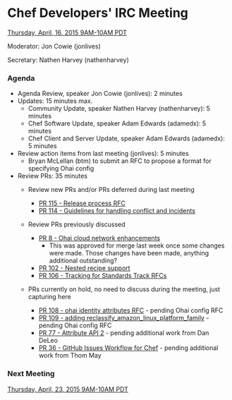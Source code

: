 # Chef Developers' IRC Meeting

[Thursday, April, 16, 2015 9AM-10AM PDT](http://www.timeanddate.com/worldclock/fixedtime.html?msg=%23chef-hacking+developers%27+meeting&iso=20150416T12&p1=419&am=50)

Moderator:  Jon Cowie (jonlives)

Secretary:  Nathen Harvey (nathenharvey)

### Agenda
* Agenda Review, speaker Jon Cowie (jonlives): 2 minutes
* Updates: 15 minutes max.
  * Community Update, speaker Nathen Harvey (nathenharvey): 5 minutes
  * Chef Software Update, speaker Adam Edwards (adamedx): 5 minutes
  * Chef Client and Server Update, speaker Adam Edwards (adamedx): 5 minutes
* Review action items from last meeting (jonlives): 5 minutes
  * Bryan McLellan (btm) to submit an RFC to propose a format for specifying Ohai config
* Review PRs:  35 minutes
  * Review new PRs and/or PRs deferred during last meeting
    * [PR 115 - Release process RFC](https://github.com/chef/chef-rfc/pull/115)
    * [PR 114 - Guidelines for handling conflict and incidents](https://github.com/chef/chef-rfc/pull/114)

  * Review PRs previously discussed
    * [PR 8 - Ohai cloud network enhancements](https://github.com/chef/chef-rfc/pull/8)
      * This was approved for merge last week once some changes were made.  Those changes have been made, anything additional outstanding?
    * [PR 102 - Nested recipe support](https://github.com/chef/chef-rfc/pull/102)
    * [PR 106 - Tracking for Standards Track RFCs](https://github.com/chef/chef-rfc/pull/106)
    
  * PRs currently on hold, no need to discuss during the meeting, just capturing here
    * [PR 108 - ohai identity attributes RFC](https://github.com/chef/chef-rfc/pull/108) - pending Ohai config RFC
    * [PR 109 - adding reclassify_amazon_linux_platform_family](https://github.com/chef/chef-rfc/pull/109) - pending Ohai config RFC
    * [PR 77 - Attribute API 2](https://github.com/chef/chef-rfc/pull/77) - pending additional work from Dan DeLeo
    * [PR 36 - GitHub Issues Workflow for Chef](https://github.com/chef/chef-rfc/pull/36) - pending additional work from Thom May

### Next Meeting

[Thursday, April, 23, 2015 9AM-10AM PDT](http://www.timeanddate.com/worldclock/fixedtime.html?msg=%23chef-hacking+developers%27+meeting&iso=20150423T12&p1=419&am=50)